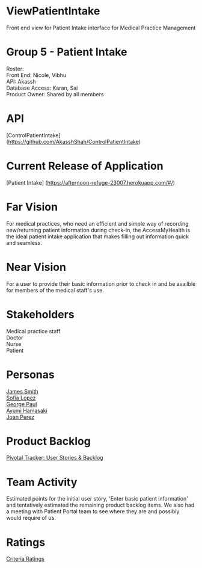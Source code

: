 # ViewPatientIntake
Front end view for Patient Intake interface for Medical Practice Management

# Group 5 - Patient Intake
Roster:   
Front End: Nicole, Vibhu  
API: Akassh  
Database Access: Karan, Sai  
Product Owner: Shared by all members

# API
[ControlPatientIntake] (https://github.com/AkasshShah/ControlPatientIntake)

# Current Release of Application
[Patient Intake] (https://afternoon-refuge-23007.herokuapp.com/#/)

# Far Vision
For medical practices, who need an efficient and simple way of recording new/returning patient information during check-in, the AccessMyHealth is the ideal patient intake application that makes filling out information quick and seamless.


# Near Vision
For a user to provide their basic information prior to check in and be availble for members of the medical staff's use.


# Stakeholders
Medical practice staff\
Doctor\
Nurse\
Patient

# Personas
[James Smith](https://drive.google.com/file/d/1cGKDNvef0ZmQCP76FLWihW8ewtTkc-I_/view?usp=sharing)  
[Sofia Lopez](https://drive.google.com/file/d/1vvbVNg83sSq4T5aP4O6OIvz_54jFLLmZ/view?usp=sharing)  
[George Paul](https://drive.google.com/file/d/1WptYRm4qtiFtLFnoLXJ2Ci7wZF0QWQ1h/view?usp=sharing)  
[Ayumi Hamasaki](https://drive.google.com/file/d/17sAeAK3VI1QRJgPRrA4gnJ3lX4V19heX/view?usp=sharing)  
[Joan Perez](https://drive.google.com/file/d/1yW1fiPa9kSHAL72MDTyl3cUKfxa22HNq/view?usp=sharing)

# Product Backlog
[Pivotal Tracker: User Stories & Backlog](https://www.pivotaltracker.com/n/projects/2464715)

# Team Activity
Estimated points for the initial user story, 'Enter basic patient information' and tentatively estimated the remaining product backlog items. We also had a meeting with Patient Portal team to see where they are and possibly would require of us.

# Ratings
[Criteria Ratings](https://docs.google.com/document/d/1fH2fVPTGSiJhJsvj68yQIPKVj98-9eoI0KZSLk1gPH4/edit?usp=sharing)





